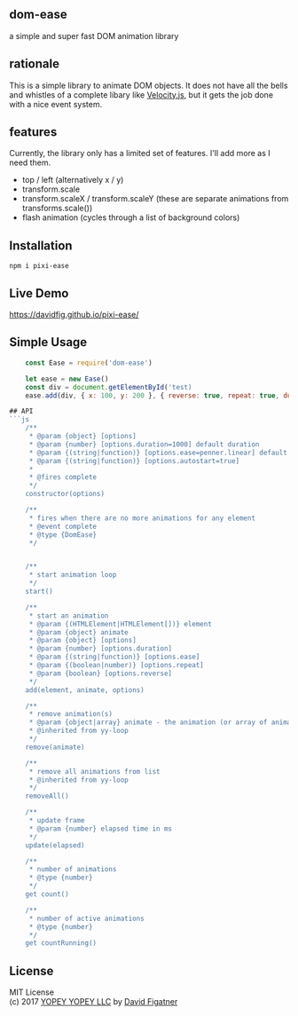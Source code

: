 ## dom-ease
a simple and super fast DOM animation library

## rationale
This is a simple library to animate DOM objects. It does not have all the bells and whistles of a complete libary like [Velocity.js](http://velocityjs.org/), but it gets the job done with a nice event system.

## features
Currently, the library only has a limited set of features. I'll add more as I need them.

* top / left (alternatively x / y)
* transform.scale
* transform.scaleX / transform.scaleY (these are separate animations from transforms.scale()) 
* flash animation (cycles through a list of background colors) 

## Installation

    npm i pixi-ease

## Live Demo
https://davidfig.github.io/pixi-ease/
    
## Simple Usage
```js
    const Ease = require('dom-ease')

    let ease = new Ease()
    const div = document.getElementById('test)
    ease.add(div, { x: 100, y: 200 }, { reverse: true, repeat: true, duration: 2000, ease: 'easeInOutQuad' })

## API
```js
    /**
     * @param {object} [options]
     * @param {number} [options.duration=1000] default duration
     * @param {(string|function)} [options.ease=penner.linear] default ease
     * @param {(string|function)} [options.autostart=true]
     *
     * @fires complete
     */
    constructor(options)

    /**
     * fires when there are no more animations for any element
     * @event complete
     * @type {DomEase}
     */


    /**
     * start animation loop
     */
    start()

    /**
     * start an animation
     * @param {(HTMLElement|HTMLElement[])} element
     * @param {object} animate
     * @param {object} [options]
     * @param {number} [options.duration]
     * @param {(string|function)} [options.ease]
     * @param {(boolean|number)} [options.repeat]
     * @param {boolean} [options.reverse]
     */
    add(element, animate, options)

    /**
     * remove animation(s)
     * @param {object|array} animate - the animation (or array of animations) to remove; can be null
     * @inherited from yy-loop
     */
    remove(animate)

    /**
     * remove all animations from list
     * @inherited from yy-loop
     */
    removeAll()

    /**
     * update frame
     * @param {number} elapsed time in ms
     */
    update(elapsed)

    /**
     * number of animations
     * @type {number}
     */
    get count()

    /**
     * number of active animations
     * @type {number}
     */
    get countRunning()

```
## License 
MIT License  
(c) 2017 [YOPEY YOPEY LLC](https://yopeyopey.com/) by [David Figatner](https://twitter.com/yopey_yopey/)
